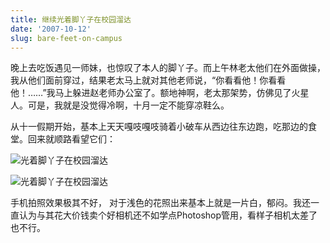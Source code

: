 ```yaml
---
title: 继续光着脚丫子在校园溜达
date: '2007-10-12'
slug: bare-feet-on-campus
---
```


晚上去吃饭遇见一师妹，也惊叹了本人的脚丫子。而上午林老太他们在外面做操，我从他们面前穿过，结果老太马上就对其他老师说，“你看看他！你看看他！……”我马上躲进赵老师办公室了。额地神啊，老太那架势，仿佛见了火星人。可是，我就是没觉得冷啊，十月一定不能穿凉鞋么。

从十一假期开始，基本上天天嘎吱嘎吱骑着小破车从西边往东边跑，吃那边的食堂。回来就顺路看望它们：

![光着脚丫子在校园溜达](https://db.yihui.org/imgur/Lyr9o.jpg)

![光着脚丫子在校园溜达](https://db.yihui.org/imgur/rJ7xF.jpg)

手机拍照效果极其不好， 对于浅色的花照出来基本上就是一片白，郁闷。我还一直认为与其花大价钱卖个好相机还不如学点Photoshop管用，看样子相机太差了也不行。


